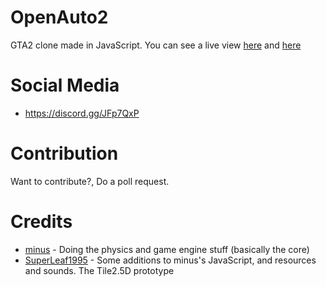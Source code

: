 # OpenAuto2
GTA2 clone made in JavaScript. You can see a live view [here](https://superleaf1995.github.io/OpenAuto2/car.html) and [here](https://superleaf1995.github.io/OpenAuto2/)

# Social Media
* https://discord.gg/JFp7QxP

# Contribution
Want to contribute?, Do a poll request.

# Credits
* [minus](https://github.com/minusyt23) - Doing the physics and game engine stuff (basically the core)
* [SuperLeaf1995](https://github.com/SuperLeaf1995) - Some additions to minus's JavaScript, and resources and sounds. The Tile2.5D prototype
